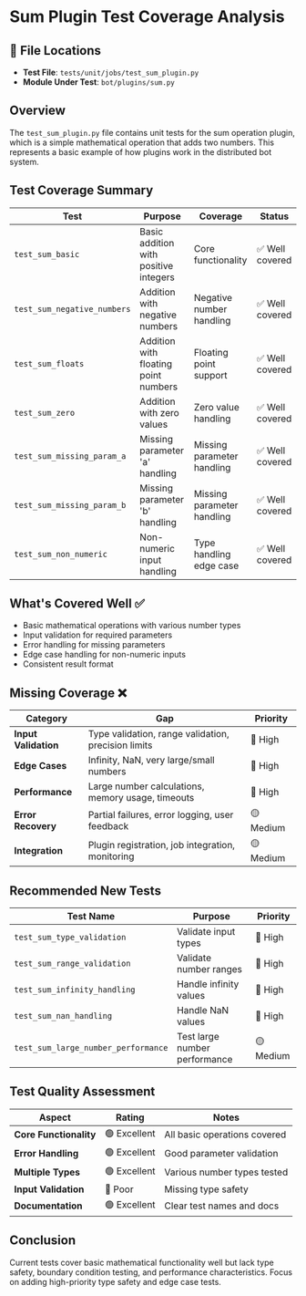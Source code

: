 # Sum Plugin Test Coverage Analysis

## 📍 File Locations
- **Test File**: `tests/unit/jobs/test_sum_plugin.py`
- **Module Under Test**: `bot/plugins/sum.py`

## Overview
The `test_sum_plugin.py` file contains unit tests for the sum operation plugin, which is a simple mathematical operation that adds two numbers. This represents a basic example of how plugins work in the distributed bot system.

## Test Coverage Summary

| Test | Purpose | Coverage | Status |
|------|---------|----------|---------|
| `test_sum_basic` | Basic addition with positive integers | Core functionality | ✅ Well covered |
| `test_sum_negative_numbers` | Addition with negative numbers | Negative number handling | ✅ Well covered |
| `test_sum_floats` | Addition with floating point numbers | Floating point support | ✅ Well covered |
| `test_sum_zero` | Addition with zero values | Zero value handling | ✅ Well covered |
| `test_sum_missing_param_a` | Missing parameter 'a' handling | Missing parameter handling | ✅ Well covered |
| `test_sum_missing_param_b` | Missing parameter 'b' handling | Missing parameter handling | ✅ Well covered |
| `test_sum_non_numeric` | Non-numeric input handling | Type handling edge case | ✅ Well covered |

## What's Covered Well ✅
- Basic mathematical operations with various number types
- Input validation for required parameters
- Error handling for missing parameters
- Edge case handling for non-numeric inputs
- Consistent result format

## Missing Coverage ❌

| Category | Gap | Priority |
|----------|-----|----------|
| **Input Validation** | Type validation, range validation, precision limits | 🔴 High |
| **Edge Cases** | Infinity, NaN, very large/small numbers | 🔴 High |
| **Performance** | Large number calculations, memory usage, timeouts | 🔴 High |
| **Error Recovery** | Partial failures, error logging, user feedback | 🟡 Medium |
| **Integration** | Plugin registration, job integration, monitoring | 🟡 Medium |

## Recommended New Tests

| Test Name | Purpose | Priority |
|-----------|---------|----------|
| `test_sum_type_validation` | Validate input types | 🔴 High |
| `test_sum_range_validation` | Validate number ranges | 🔴 High |
| `test_sum_infinity_handling` | Handle infinity values | 🔴 High |
| `test_sum_nan_handling` | Handle NaN values | 🔴 High |
| `test_sum_large_number_performance` | Test large number performance | 🟡 Medium |

## Test Quality Assessment

| Aspect | Rating | Notes |
|--------|--------|-------|
| **Core Functionality** | 🟢 Excellent | All basic operations covered |
| **Error Handling** | 🟢 Excellent | Good parameter validation |
| **Multiple Types** | 🟢 Excellent | Various number types tested |
| **Input Validation** | 🔴 Poor | Missing type safety |
| **Documentation** | 🟢 Excellent | Clear test names and docs |

## Conclusion
Current tests cover basic mathematical functionality well but lack type safety, boundary condition testing, and performance characteristics. Focus on adding high-priority type safety and edge case tests.
